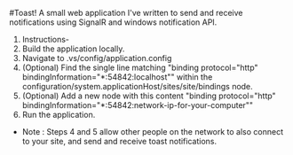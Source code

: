 #Toast!
A small web application I've written to send and receive notifications using SignalR and windows notification API.

1. Instructions-
2. Build the application locally.
3. Navigate to .vs/config/application.config
4. (Optional) Find the single line matching "binding protocol="http" bindingInformation="*:54842:localhost"" within the configuration/system.applicationHost/sites/site/bindings node.
5. (Optional) Add a new node with this content "binding protocol="http" bindingInformation="*:54842:network-ip-for-your-computer""
6. Run the application.

- Note : Steps 4 and 5 allow other people on the network to also connect to your site, and send and receive toast notifications.